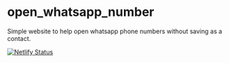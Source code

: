 # open_whatsapp_number
Simple website to help open whatsapp phone numbers without saving as a contact.

[![Netlify Status](https://api.netlify.com/api/v1/badges/965172c2-e992-4447-bb71-c9d6f0c9b608/deploy-status)](https://app.netlify.com/sites/openwhatsapp/deploys)